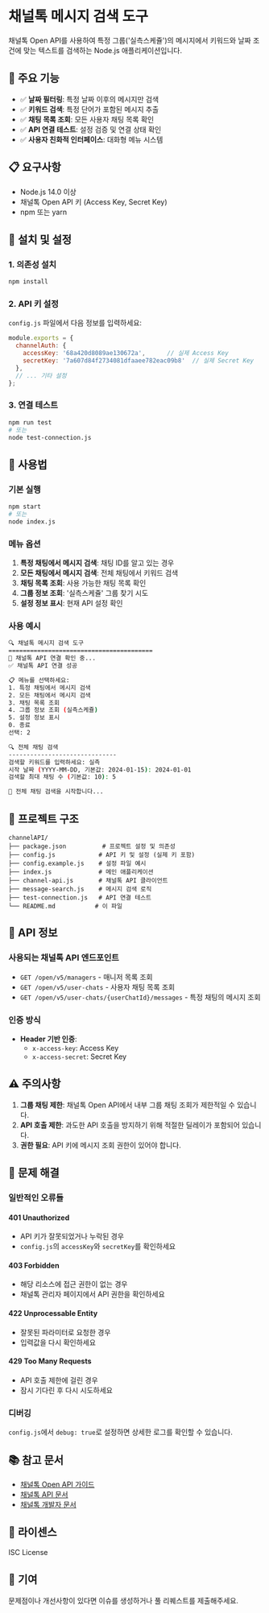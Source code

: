 # 채널톡 메시지 검색 도구

채널톡 Open API를 사용하여 특정 그룹('실측스케쥴')의 메시지에서 키워드와 날짜 조건에 맞는 텍스트를 검색하는 Node.js 애플리케이션입니다.

## 🎯 주요 기능

- ✅ **날짜 필터링**: 특정 날짜 이후의 메시지만 검색
- ✅ **키워드 검색**: 특정 단어가 포함된 메시지 추출
- ✅ **채팅 목록 조회**: 모든 사용자 채팅 목록 확인
- ✅ **API 연결 테스트**: 설정 검증 및 연결 상태 확인
- ✅ **사용자 친화적 인터페이스**: 대화형 메뉴 시스템

## 📋 요구사항

- Node.js 14.0 이상
- 채널톡 Open API 키 (Access Key, Secret Key)
- npm 또는 yarn

## 🚀 설치 및 설정

### 1. 의존성 설치

```bash
npm install
```

### 2. API 키 설정

`config.js` 파일에서 다음 정보를 입력하세요:

```javascript
module.exports = {
  channelAuth: {
    accessKey: '68a420d8089ae130672a',      // 실제 Access Key
    secretKey: '7a607d84f2734081dfaaee782eac09b8'  // 실제 Secret Key
  },
  // ... 기타 설정
};
```

### 3. 연결 테스트

```bash
npm run test
# 또는
node test-connection.js
```

## 📖 사용법

### 기본 실행

```bash
npm start
# 또는
node index.js
```

### 메뉴 옵션

1. **특정 채팅에서 메시지 검색**: 채팅 ID를 알고 있는 경우
2. **모든 채팅에서 메시지 검색**: 전체 채팅에서 키워드 검색
3. **채팅 목록 조회**: 사용 가능한 채팅 목록 확인
4. **그룹 정보 조회**: '실측스케쥴' 그룹 찾기 시도
5. **설정 정보 표시**: 현재 API 설정 확인

### 사용 예시

```bash
🔍 채널톡 메시지 검색 도구
========================================
📡 채널톡 API 연결 확인 중...
✅ 채널톡 API 연결 성공

📋 메뉴를 선택하세요:
1. 특정 채팅에서 메시지 검색
2. 모든 채팅에서 메시지 검색
3. 채팅 목록 조회
4. 그룹 정보 조회 (실측스케쥴)
5. 설정 정보 표시
0. 종료
선택: 2

🔍 전체 채팅 검색
------------------------------
검색할 키워드를 입력하세요: 실측
시작 날짜 (YYYY-MM-DD, 기본값: 2024-01-15): 2024-01-01
검색할 최대 채팅 수 (기본값: 10): 5

🚀 전체 채팅 검색을 시작합니다...
```

## 📁 프로젝트 구조

```
channelAPI/
├── package.json          # 프로젝트 설정 및 의존성
├── config.js            # API 키 및 설정 (실제 키 포함)
├── config.example.js    # 설정 파일 예시
├── index.js             # 메인 애플리케이션
├── channel-api.js       # 채널톡 API 클라이언트
├── message-search.js    # 메시지 검색 로직
├── test-connection.js   # API 연결 테스트
└── README.md           # 이 파일
```

## 🔧 API 정보

### 사용되는 채널톡 API 엔드포인트

- `GET /open/v5/managers` - 매니저 목록 조회
- `GET /open/v5/user-chats` - 사용자 채팅 목록 조회
- `GET /open/v5/user-chats/{userChatId}/messages` - 특정 채팅의 메시지 조회

### 인증 방식

- **Header 기반 인증**:
  - `x-access-key`: Access Key
  - `x-access-secret`: Secret Key

## ⚠️ 주의사항

1. **그룹 채팅 제한**: 채널톡 Open API에서 내부 그룹 채팅 조회가 제한적일 수 있습니다.
2. **API 호출 제한**: 과도한 API 호출을 방지하기 위해 적절한 딜레이가 포함되어 있습니다.
3. **권한 필요**: API 키에 메시지 조회 권한이 있어야 합니다.

## 🐛 문제 해결

### 일반적인 오류들

#### 401 Unauthorized
- API 키가 잘못되었거나 누락된 경우
- `config.js`의 `accessKey`와 `secretKey`를 확인하세요

#### 403 Forbidden
- 해당 리소스에 접근 권한이 없는 경우
- 채널톡 관리자 페이지에서 API 권한을 확인하세요

#### 422 Unprocessable Entity
- 잘못된 파라미터로 요청한 경우
- 입력값을 다시 확인하세요

#### 429 Too Many Requests
- API 호출 제한에 걸린 경우
- 잠시 기다린 후 다시 시도하세요

### 디버깅

`config.js`에서 `debug: true`로 설정하면 상세한 로그를 확인할 수 있습니다.

## 📚 참고 문서

- [채널톡 Open API 가이드](https://docs.channel.io/trainingcenter/ko/articles/Open-API-3f0a4dbc)
- [채널톡 API 문서](https://api-doc.channel.io/)
- [채널톡 개발자 문서](https://developers.channel.io/)

## 📝 라이센스

ISC License

## 👥 기여

문제점이나 개선사항이 있다면 이슈를 생성하거나 풀 리퀘스트를 제출해주세요.

